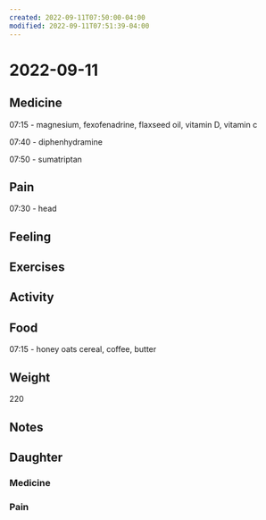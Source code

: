 ```yaml
---
created: 2022-09-11T07:50:00-04:00
modified: 2022-09-11T07:51:39-04:00
---
```


# 2022-09-11

## Medicine

07:15 - magnesium, fexofenadrine, flaxseed oil, vitamin D, vitamin c

07:40 - diphenhydramine

07:50 - sumatriptan 

## Pain

07:30 - head

## Feeling


## Exercises


## Activity


## Food

07:15 - honey oats cereal, coffee, butter 

## Weight

220

## Notes


## Daughter


### Medicine


### Pain
